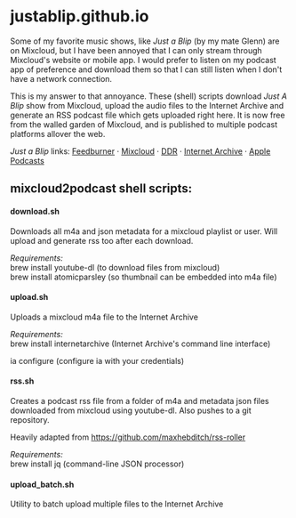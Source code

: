 # justablip.github.io

Some of my favorite music shows, like *Just a Blip* (by my mate Glenn) are on Mixcloud, but I have been annoyed that I can only stream through Mixcloud's website or mobile app. I would prefer to listen on my podcast app of preference and download them so that I can still listen when I don't have a network connection. 

This is my answer to that annoyance. These (shell) scripts download *Just A Blip* show from Mixcloud, upload the audio files to the Internet Archive and generate an RSS podcast file which gets uploaded right here. It is now free from the walled garden of Mixcloud, and is published to multiple podcast platforms allover the web.

*Just a Blip* links: [Feedburner](http://feeds.feedburner.com/just-a-blip) · [Mixcloud](https://www.mixcloud.com/DublinDigitalRadio/playlists/just-a-blip) · [DDR](https://listen.dublindigitalradio.com/resident/just-a-blip) · [Internet Archive](https://archive.org/details/@abmc?&and[]=subject%3A%22justablip%22) · [Apple Podcasts](https://podcasts.apple.com/us/podcast/just-a-blip/id1565531309)

## mixcloud2podcast shell scripts:

#### download.sh
Downloads all m4a and json metadata for a mixcloud playlist or user. 
Will upload and generate rss too after each download.

_Requirements:_  
brew install youtube-dl (to download files from mixcloud)  
brew install atomicparsley (so thumbnail can be embedded into m4a file)

#### upload.sh
Uploads a mixcloud m4a file to the Internet Archive

_Requirements:_  
brew install internetarchive (Internet Archive's command line interface)

ia configure (configure ia with your credentials)

#### rss.sh
Creates a podcast rss file from a folder of m4a and metadata json files downloaded from mixcloud using youtube-dl. Also pushes to a git repository.

Heavily adapted from https://github.com/maxhebditch/rss-roller

_Requirements:_  
brew install jq (command-line JSON processor)

#### upload_batch.sh
Utility to batch upload multiple files to the Internet Archive

